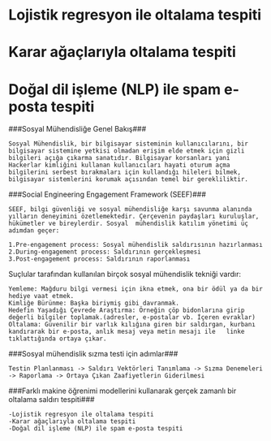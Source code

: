 # Lojistik regresyon ile oltalama tespiti
# Karar ağaçlarıyla oltalama tespiti
# Doğal dil işleme (NLP) ile spam e-posta tespiti 
    
###Sosyal Mühendisliğe Genel Bakış###
    
    Sosyal Mühendislik, bir bilgisayar sisteminin kullanıcılarını, bir bilgisayar sistemine yetkisi olmadan erişim elde etmek için gizli bilgileri açığa çıkarma sanatıdır. Bilgisayar korsanları yani Hackerlar kimliğini kullanan kullanıcıları hayati oturum açma bilgilerini serbest bırakmaları için kullandığı hileleri bilmek, bilgisayar sistemlerini korumak açısından temel bir gerekliliktir.
 
###Social Engineering Engagement Framework (SEEF)###
   
    SEEF, bilgi güvenliği ve sosyal mühendisliğe karşı savunma alanında yılların deneyimini özetlemektedir. Çerçevenin paydaşları kuruluşlar, hükümetler ve bireylerdir. Sosyal  mühendislik katılım yönetimi üç adımdan geçer: 
    
    1.Pre-engagement process: Sosyal mühendislik saldırısının hazırlanması
    2.During-engagement process: Saldırının gerçekleşmesi
    3.Post-engagement process: Saldırının raporlanması
  
Suçlular tarafından kullanılan birçok sosyal mühendislik tekniği vardır: 
    
    Yemleme: Mağduru bilgi vermesi için ikna etmek, ona bir ödül ya da bir hediye vaat etmek.
    Kimliğe Bürünme: Başka biriymiş gibi davranmak.
    Hedefin Yaşadığı Çevrede Araştırma: Örneğin çöp bidonlarına girip değerli bilgiler toplamak.(adresler, e-postalar vb. İçeren evraklar) 
    Oltalama: Güvenilir bir varlık kılığına giren bir saldırgan, kurbanı kandırarak bir e-posta, anlık mesaj veya metin mesajı ile   linke tıklattığında ortaya çıkar. 
    
###Sosyal mühendislik sızma testi için adımlar###

    Testin Planlanması -> Saldırı Vektörleri Tanımlama -> Sızma Denemeleri -> Raporlama -> Ortaya Çıkan Zaafiyetlerin Giderilmesi

###Farklı makine öğrenimi modellerini kullanarak gerçek zamanlı bir oltalama saldırı tespiti###
     
    -Lojistik regresyon ile oltalama tespiti
    -Karar ağaçlarıyla oltalama tespiti
    -Doğal dil işleme (NLP) ile spam e-posta tespiti 
